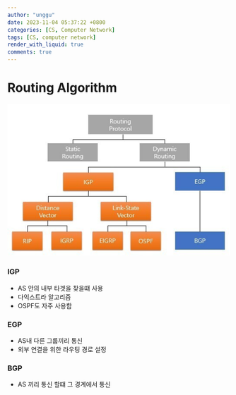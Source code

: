 ```yaml
---
author: "unggu"
date: 2023-11-04 05:37:22 +0800
categories: [CS, Computer Network]
tags: [CS, computer network]
render_with_liquid: true
comments: true
---
```

# Routing Algorithm

![Untitled](Routing%20Algorithm%20a8076a5e5dfa435ab92ec4ca0c4d6255/Untitled.png)

### IGP

- AS 안의 내부 타겟을 찾을떄 사용
- 다익스트라 알고리즘
- OSPF도 자주 사용함

### EGP

- AS내 다른 그룹끼리 통신
- 외부 연결을 위한 라우팅 경로 설정

### BGP

- AS 끼리 통신 할떄 그 경계에서 통신